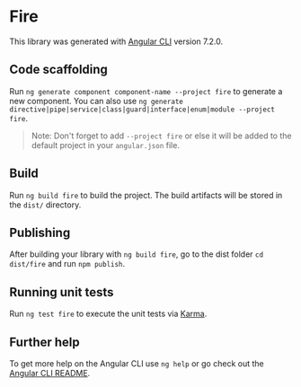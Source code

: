 # Fire

This library was generated with [Angular CLI](https://github.com/angular/angular-cli) version 7.2.0.

## Code scaffolding

Run `ng generate component component-name --project fire` to generate a new component. You can also use `ng generate directive|pipe|service|class|guard|interface|enum|module --project fire`.
> Note: Don't forget to add `--project fire` or else it will be added to the default project in your `angular.json` file. 

## Build

Run `ng build fire` to build the project. The build artifacts will be stored in the `dist/` directory.

## Publishing

After building your library with `ng build fire`, go to the dist folder `cd dist/fire` and run `npm publish`.

## Running unit tests

Run `ng test fire` to execute the unit tests via [Karma](https://karma-runner.github.io).

## Further help

To get more help on the Angular CLI use `ng help` or go check out the [Angular CLI README](https://github.com/angular/angular-cli/blob/master/README.md).
